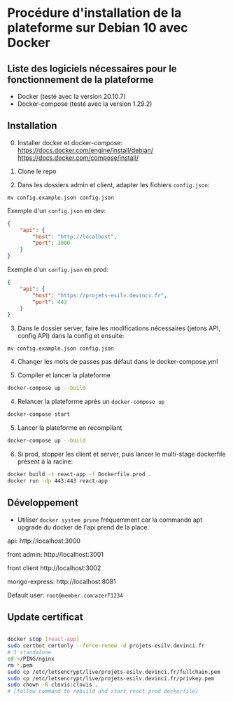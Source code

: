 # Procédure d'installation de la plateforme sur Debian 10 avec Docker

## Liste des logiciels nécessaires pour le fonctionnement de la plateforme

* Docker (testé avec la version 20.10.7)
* Docker-compose (testé avec la version 1.29.2)

## Installation

0. Installer docker et docker-compose:
   https://docs.docker.com/engine/install/debian/
   https://docs.docker.com/compose/install/ 

1. Clone le repo

2. Dans les dossiers admin et client, adapter les fichiers ``config.json``:

```
mv config.example.json config.json
```

Exemple d'un ``config.json`` en dev:

```json
{
    "api": {
        "host": "http://localhost",
        "port": 3000
    }
}
```

Exemple d'un ``config.json`` en prod:

```json
{
    "api": {
        "host": "https://projets-esilv.devinci.fr",
        "port": 443
    }
}
```

3. Dans le dossier server, faire les modifications nécessaires (jetons API, config API) dans la config et ensuite:

```
mv config.example.json config.json
```



4. Changer les mots de passes pas défaut dans le docker-compose.yml

5. Compiler et lancer la plateforme

```bash
docker-compose up --build
```

4. Relancer la plateforme après un ```docker-compose up```

```bash
docker-compose start
```

5. Lancer la plateforme en recompilant

```bash
docker-compose up --build
```

6. Si prod, stopper les client et server, puis lancer le multi-stage dockerfile présent à la racine:

```bash
docker build -t react-app -f Dockerfile.prod .
docker run -dp 443:443 react-app 
```



## Développement

- Utiliser ``docker system prune`` fréquemment car la commande apt upgrade du docker de l'api prend de la place.

api: http://localhost:3000

front admin: http://localhost:3001

front client http://localhost:3002

mongo-express: http://localhost:8081

Default user: ``root@member.com``:``azerT1234``




## Update certificat


```bash

docker stop [react-app]
sudo certbot certonly --force-renew -d projets-esilv.devinci.fr
# 1 standalone
cd ~/PING/nginx
rm *.pem
sudo cp /etc/letsencrypt/live/projets-esilv.devinci.fr/fullchain.pem
sudo cp /etc/letsencrypt/live/projets-esilv.devinci.fr/privkey.pem
sudo chown -R clovis:clovis .
# [follow command to rebuild and start react prod dockerfile]

```
